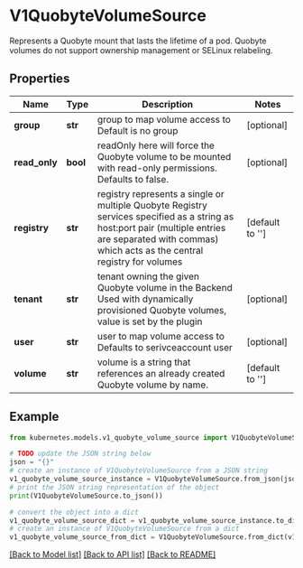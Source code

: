 # V1QuobyteVolumeSource

Represents a Quobyte mount that lasts the lifetime of a pod. Quobyte volumes do not support ownership management or SELinux relabeling.

## Properties

Name | Type | Description | Notes
------------ | ------------- | ------------- | -------------
**group** | **str** | group to map volume access to Default is no group | [optional] 
**read_only** | **bool** | readOnly here will force the Quobyte volume to be mounted with read-only permissions. Defaults to false. | [optional] 
**registry** | **str** | registry represents a single or multiple Quobyte Registry services specified as a string as host:port pair (multiple entries are separated with commas) which acts as the central registry for volumes | [default to '']
**tenant** | **str** | tenant owning the given Quobyte volume in the Backend Used with dynamically provisioned Quobyte volumes, value is set by the plugin | [optional] 
**user** | **str** | user to map volume access to Defaults to serivceaccount user | [optional] 
**volume** | **str** | volume is a string that references an already created Quobyte volume by name. | [default to '']

## Example

```python
from kubernetes.models.v1_quobyte_volume_source import V1QuobyteVolumeSource

# TODO update the JSON string below
json = "{}"
# create an instance of V1QuobyteVolumeSource from a JSON string
v1_quobyte_volume_source_instance = V1QuobyteVolumeSource.from_json(json)
# print the JSON string representation of the object
print(V1QuobyteVolumeSource.to_json())

# convert the object into a dict
v1_quobyte_volume_source_dict = v1_quobyte_volume_source_instance.to_dict()
# create an instance of V1QuobyteVolumeSource from a dict
v1_quobyte_volume_source_from_dict = V1QuobyteVolumeSource.from_dict(v1_quobyte_volume_source_dict)
```
[[Back to Model list]](../README.md#documentation-for-models) [[Back to API list]](../README.md#documentation-for-api-endpoints) [[Back to README]](../README.md)


